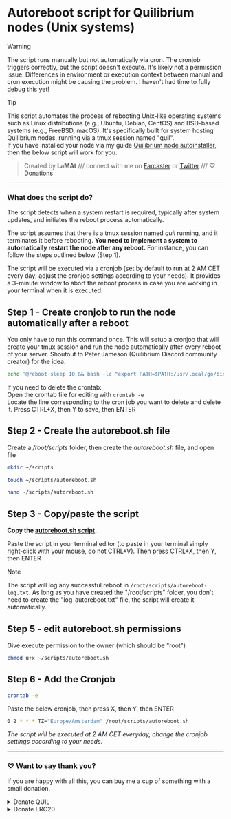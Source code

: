 # Autoreboot script for Quilibrium nodes (Unix systems)

>[!WARNING]
> The script runs manually but not automatically via cron. The cronjob triggers correctly, but the script doesn't execute. It's likely not a permission issue. Differences in environment or execution context between manual and cron execution might be causing the problem. I haven't had time to fully debug this yet!

>[!TIP]
>This script automates the process of rebooting Unix-like operating systems such as Linux distributions (e.g., Ubuntu, Debian, CentOS) and BSD-based systems (e.g., FreeBSD, macOS). It's specifically built for system hosting Quilibrium nodes, running via a tmux session named "quil".<br>If you have installed your node via my guide [Quilibrium node autoinstaller](https://github.com/lamat1111/Quilibrium-Node-Auto-Installer), then the below script will work for you.

> Created by **LaMAt** /// connect with me on [Farcaster](https://warpcast.com/~/invite-page/373160?id=67559391) or [Twitter](https://twitter.com/LaMat1111) /// &#x2661; [Donations](#-want-to-say-thank-you)

---
### What does the script do?
The script detects when a system restart is required, typically after system updates, and initiates the reboot process automatically.

The script assumes that there is a tmux session named *quil* running, and it terminates it before rebooting. **You need to implement a system to automatically restart the node after any reboot.** For instance, you can follow the steps outlined below (Step 1).

The script will be executed via a cronjob (set by default to run at 2 AM CET every day; adjust the cronjob settings according to your needs). It provides a 3-minute window to abort the reboot process in case you are working in your terminal when it is executed.

## Step 1 - Create cronjob to run the node automatically after a reboot
You only have to run this command once. This will setup a cronjob that will create your tmux session and run the node automatically after every reboot of your server.
Shoutout to Peter Jameson (Quilibrium Discord community creator) for the idea.
```bash
echo '@reboot sleep 10 && bash -lc "export PATH=$PATH:/usr/local/go/bin && cd ~/ceremonyclient/node && tmux new-session -d -s quil '\''./poor_mans_cd.sh'\''"' | crontab -
```
If you need to delete the crontab:<br>
Open the crontab file for editing with <code>crontab -e</code><br>
Locate the line corresponding to the cron job you want to delete and delete it. Press CTRL+X, then Y to save, then ENTER

## Step 2 - Create the autoreboot.sh file
Create a */root/scripts* folder, then create the *autoreboot.sh* file, and open file

```bash
mkdir ~/scripts
```

```bash
touch ~/scripts/autoreboot.sh
```

```bash
nano ~/scripts/autoreboot.sh
```

## Step 3 - Copy/paste the script
**Copy the [autoreboot.sh script](https://github.com/lamat1111/autoreboot-quilibrium-node/blob/main/autoreboot).**

Paste the script in your terminal editor (to paste in your terminal simply right-click with your mouse, do not CTRL+V). Then press CTRL+X, then Y, then ENTER

>[!NOTE]
>The script will log any successful reboot in <code>/root/scripts/autoreboot-log.txt</code>. As long as you have created the "/root/scripts" folder, you don't need to create the "log-autoreboot.txt" file, the script will create it automatically.

## Step 5 - edit autoreboot.sh permissions
Give execute permission to the owner (which should be "root")
```bash
chmod u+x ~/scripts/autoreboot.sh
```
## Step 6 - Add the Cronjob
```bash
crontab -e
```
Paste the below cronjob, then press X, then Y, then ENTER
```bash
0 2 * * * TZ="Europe/Amsterdam" /root/scripts/autoreboot.sh
```
*The script will be executed at 2 AM CET everyday, change the cronjob settings according to your needs.*

---

### &#x2661; Want to say thank you?

If you are happy with all this, you can buy me a cup of something with a small donation.
<details><summary>Donate QUIL</summary>
 
```
coming soon...
```
</details>
<details><summary>Donate ERC20</summary>
 
```
0x0fd383A1cfbcf4d1F493Dd71b798ebca89e8a013
```
Any token that lives on the Ethereum network or Layer2
</details>

